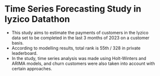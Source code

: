 # Time Series Forecasting Study in Iyzico Datathon
- This study aims to estimate the payments of customers in the Iyzico data set to be completed in the last 3 months of 2023 on a customer basis.
- According to modelling results, total rank is 55th / 328 in private leaderboard.
- In the study, time series analysis was made using Holt-Winters and ARIMA models, and churn customers were also taken into account with certain approaches. 
